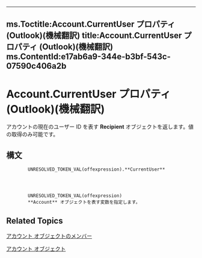 

---
ms.Toctitle:Account.CurrentUser プロパティ (Outlook)(機械翻訳)
title:Account.CurrentUser プロパティ (Outlook)(機械翻訳)
ms.ContentId:e17ab6a9-344e-b3bf-543c-07590c406a2b
---
# Account.CurrentUser プロパティ (Outlook)(機械翻訳)




アカウントの現在のユーザー ID を表す **Recipient** オブジェクトを返します。値の取得のみ可能です。

## 構文

            UNRESOLVED_TOKEN_VAL(offexpression).**CurrentUser**




            UNRESOLVED_TOKEN_VAL(offexpression)
            **Account** オブジェクトを表す変数を指定します。



## Related Topics

[アカウント オブジェクトのメンバー](37759c57-d1ec-775c-cbe6-75c8f314d196.md)

[アカウント オブジェクト](f624438c-4e45-2822-18b6-bfe8074a33c0.md)




